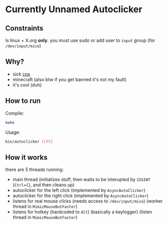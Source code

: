 # Currently Unnamed Autoclicker

## Constraints

Is linux + X.org **only**.
you must use sudo or add user to `input` group (for `/dev/input/mice`)

## Why?

* sick [cps](https://cpstest.org/)
* minecraft (also btw if you get banned it's not my fault)
* it's cool (duh)

## How to run

Compile:
```bash
make
```

Usage:
```bash
bin/autoclicker [CPS]
```

## How it works

there are 5 threads running:

* main thread (initializes stuff, then waits to be interupted by `SIGINT` (`Ctrl`+`C`), and then cleans up)
* autoclicker for the left click   (implemented by `AsyncAutoClicker`)
* autoclicker for the right click  (implemented by `AsyncAutoClicker`)
* listens for real mouse clicks (needs access to `/dev/input/mice`) (worker thread in `MimicMouseButFaster`)
* listens for hotkey (hardcoded to `Alt`) (basically a keylogger)   (listen thread in `MimicMouseButFaster`)
